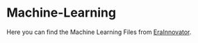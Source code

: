 # Machine-Learning
Here you can find the Machine Learning Files from [EraInnovator](https://erainnovator.com).
